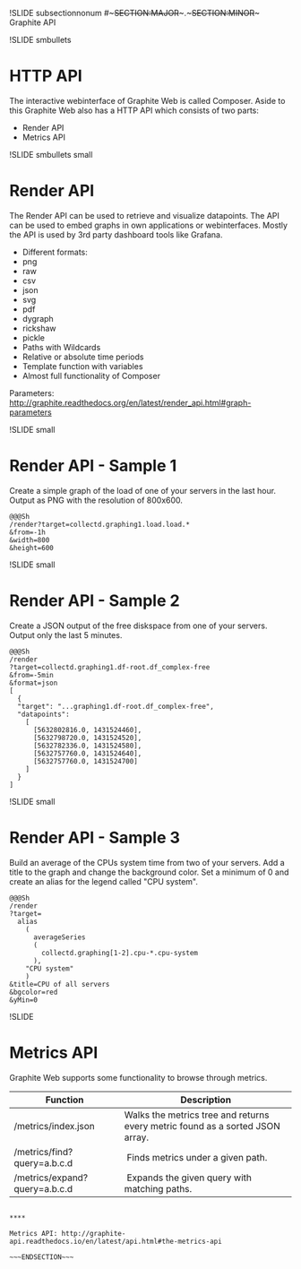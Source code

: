 !SLIDE subsectionnonum
#~~~SECTION:MAJOR~~~.~~~SECTION:MINOR~~~ Graphite API


!SLIDE smbullets
# HTTP API

The interactive webinterface of Graphite Web is called Composer. Aside to this Graphite Web also has a HTTP API which consists of two parts:

* Render API
* Metrics API


!SLIDE smbullets small
# Render API

The Render API can be used to retrieve and visualize datapoints. The API can be used to embed graphs in own applications or webinterfaces. Mostly the API is used by 3rd party dashboard tools like Grafana.

* Different formats:
 * png
 * raw
 * csv
 * json
 * svg
 * pdf
 * dygraph
 * rickshaw
 * pickle
* Paths with Wildcards
* Relative or absolute time periods
* Template function with variables
* Almost full functionality of Composer

Parameters: http://graphite.readthedocs.org/en/latest/render_api.html#graph-parameters


!SLIDE small
# Render API - Sample 1

Create a simple graph of the load of one of your servers in the last hour. Output as PNG with the resolution of 800x600.

    @@@Sh
    /render?target=collectd.graphing1.load.load.*
    &from=-1h
    &width=800
    &height=600


!SLIDE small
# Render API - Sample 2

Create a JSON output of the free diskspace from one of your servers. Output only the last 5 minutes.

    @@@Sh
    /render
    ?target=collectd.graphing1.df-root.df_complex-free
    &from=-5min
    &format=json
    [
      {
      "target": "...graphing1.df-root.df_complex-free", 
      "datapoints": 
        [
          [5632802816.0, 1431524460], 
          [5632798720.0, 1431524520], 
          [5632782336.0, 1431524580], 
          [5632757760.0, 1431524640], 
          [5632757760.0, 1431524700]
        ]
      }
    ]


!SLIDE small
# Render API - Sample 3

Build an average of the CPUs system time from two of your servers. Add a title to the graph and change the background color. Set a minimum of 0 and create an alias for the legend called "CPU system".

    @@@Sh
    /render
    ?target=
      alias
        (
          averageSeries
          (
            collectd.graphing[1-2].cpu-*.cpu-system
          ), 
        "CPU system"
        )
    &title=CPU of all servers
    &bgcolor=red
    &yMin=0


!SLIDE
# Metrics API 

Graphite Web supports some functionality to browse through metrics.

Function                      | Description
----------------------------- | ------------
/metrics/index.json           | Walks the metrics tree and returns every metric found as a sorted JSON array.
/metrics/find?query=a.b.c.d   | Finds metrics under a given path.
/metrics/expand?query=a.b.c.d | Expands the given query with matching paths.

~~~SECTION:handouts~~~

****

Metrics API: http://graphite-api.readthedocs.io/en/latest/api.html#the-metrics-api

~~~ENDSECTION~~~

